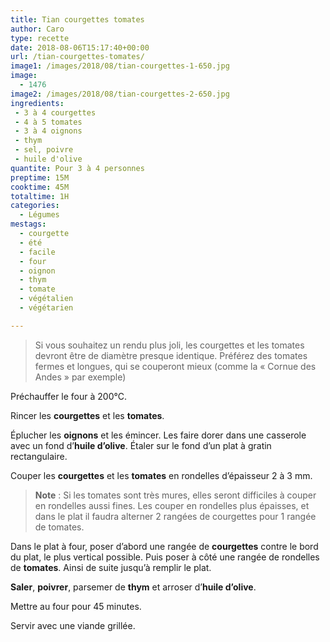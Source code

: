```yaml
---
title: Tian courgettes tomates
author: Caro
type: recette
date: 2018-08-06T15:17:40+00:00
url: /tian-courgettes-tomates/
image1: /images/2018/08/tian-courgettes-1-650.jpg
image:
  - 1476
image2: /images/2018/08/tian-courgettes-2-650.jpg
ingredients:
 - 3 à 4 courgettes
 - 4 à 5 tomates
 - 3 à 4 oignons
 - thym
 - sel, poivre
 - huile d'olive
quantite: Pour 3 à 4 personnes
preptime: 15M
cooktime: 45M
totaltime: 1H
categories:
  - Légumes
mestags:
  - courgette
  - été
  - facile
  - four
  - oignon
  - thym
  - tomate
  - végétalien
  - végétarien

---
```

> Si vous souhaitez un rendu plus joli, les courgettes et les tomates devront être de diamètre presque identique. Préférez des tomates fermes et longues, qui se couperont mieux (comme la « Cornue des Andes » par exemple)

Préchauffer le four à 200°C.

Rincer les **courgettes** et les **tomates**.

Éplucher les **oignons** et les émincer. Les faire dorer dans une casserole avec un fond d&rsquo;**huile d&rsquo;olive**. Étaler sur le fond d&rsquo;un plat à gratin rectangulaire.

Couper les **courgettes** et les **tomates** en rondelles d&rsquo;épaisseur 2 à 3 mm.

> **Note** : Si les tomates sont très mures, elles seront difficiles à couper en rondelles aussi fines. Les couper en rondelles plus épaisses, et dans le plat il faudra alterner 2 rangées de courgettes pour 1 rangée de tomates.

Dans le plat à four, poser d&rsquo;abord une rangée de **courgettes** contre le bord du plat, le plus vertical possible. Puis poser à côté une rangée de rondelles de **tomates**. Ainsi de suite jusqu&rsquo;à remplir le plat.

**Saler**, **poivrer**, parsemer de **thym** et arroser d&rsquo;**huile d&rsquo;olive**.

Mettre au four pour 45 minutes.

Servir avec une viande grillée.

&nbsp;
